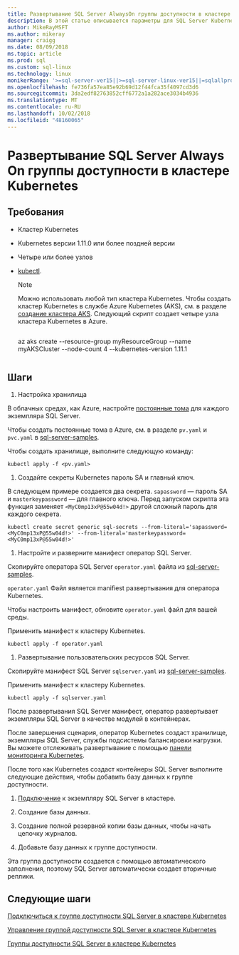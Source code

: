 ```yaml
---
title: Развертывание SQL Server AlwaysOn группы доступности в кластере Kubernetes
description: В этой статье описывается параметры для SQL Server Kubernetes Always On доступности группы оператор глобальным требованиям
author: MikeRayMSFT
ms.author: mikeray
manager: craigg
ms.date: 08/09/2018
ms.topic: article
ms.prod: sql
ms.custom: sql-linux
ms.technology: linux
monikerRange: '>=sql-server-ver15||>=sql-server-linux-ver15||=sqlallproducts-allversions'
ms.openlocfilehash: fe736fa57ea85e92b69d12f44fca35f4097cd3d6
ms.sourcegitcommit: 3da2edf82763852cff6772a1a282ace3034b4936
ms.translationtype: MT
ms.contentlocale: ru-RU
ms.lasthandoff: 10/02/2018
ms.locfileid: "48160065"
---
```

# <a name="deploy-a-sql-server-always-on-availability-group-on-kubernetes-cluster"></a>Развертывание SQL Server Always On группы доступности в кластере Kubernetes

## <a name="requirements"></a>Требования

- Кластер Kubernetes
- Kubernetes версии 1.11.0 или более поздней версии
- Четыре или более узлов
- [kubectl](http://kubernetes.io/docs/tasks/tools/install-kubectl/).

  >[!NOTE]
  >Можно использовать любой тип кластера Kubernetes. Чтобы создать кластер Kubernetes в службе Azure Kubernetes (AKS), см. в разделе [создание кластера AKS](http://docs.microsoft.com/azure/aks/create-cluster).
  > Следующий скрипт создает четыре узла кластера Kubernetes в Azure.
  >```azure-cli
  az aks create --resource-group myResourceGroup --name myAKSCluster --node-count 4 --kubernetes-version 1.11.1
  >```

## <a name="steps"></a>Шаги

1. Настройка хранилища

  В облачных средах, как Azure, настройте [постоянные тома](http://kubernetes.io/docs/concepts/storage/persistent-volumes/) для каждого экземпляра SQL Server.

  Чтобы создать постоянные тома в Azure, см. в разделе `pv.yaml` и `pvc.yaml` в [sql-server-samples](https://github.com/Microsoft/sql-server-samples/tree/master/samples/features/high%20availability/Kubernetes/sample-deployment-script/templates).

  Чтобы создать хранилище, выполните следующую команду:

  ```azurecli
  kubectl apply -f <pv.yaml>
  ```

1. Создайте секреты Kubernetes пароль SA и главный ключ.

  В следующем примере создается два секрета. `sapassword` — пароль SA и `masterkeypassword` — для главного ключа. Перед запуском скрипта эта функция заменяет `<MyC0mp13xP@55w04d!>` другой сложный пароль для каждого секрета.

   ```azurecli
   kubectl create secret generic sql-secrets --from-literal='sapassword=<MyC0mp13xP@55w04d!>' --from-literal='masterkeypassword=<MyC0mp13xP@55w04d!>'
   ```

1. Настройте и разверните манифест оператор SQL Server.

  Скопируйте оператора SQL Server `operator.yaml` файла из [sql-server-samples](https://github.com/Microsoft/sql-server-samples/tree/master/samples/features/high%20availability/Kubernetes/sample-manifest-files).

  `operator.yaml` Файл является manifiest развертывания для оператора Kubernetes.

  Чтобы настроить манифест, обновите `operator.yaml` файл для вашей среды.

  Применить манифест к кластеру Kubernetes.

  ```azurecli
  kubectl apply -f operator.yaml
  ```

1. Развертывание пользовательских ресурсов SQL Server.

  Скопируйте манифест SQL Server `sqlserver.yaml` из [sql-server-samples](https://github.com/Microsoft/sql-server-samples/tree/master/samples/features/high%20availability/Kubernetes/sample-manifest-files).

  Применить манифест к кластеру Kubernetes.

  ```azurecli
  kubectl apply -f sqlserver.yaml
  ```

После развертывания SQL Server манифест, оператор развертывает экземпляры SQL Server в качестве модулей в контейнерах.

После завершения сценария, оператор Kubernetes создаст хранилище, экземпляры SQL Server, службы подсистемы балансировки нагрузки. Вы можете отслеживать развертывание с помощью [панели мониторинга Kubernetes](http://docs.microsoft.com/azure/aks/kubernetes-dashboard).

После того как Kubernetes создаст контейнеры SQL Server выполните следующие действия, чтобы добавить базу данных к группе доступности.

1. [Подключение](sql-server-linux-kubernetes-connect.md) к экземпляру SQL Server в кластере.

1. Создание базы данных.

1. Создание полной резервной копии базы данных, чтобы начать цепочку журналов.

1. Добавьте базу данных к группе доступности.

Эта группа доступности создается с помощью автоматического заполнения, поэтому SQL Server автоматически создает вторичные реплики.

## <a name="next-steps"></a>Следующие шаги

[Подключиться к группе доступности SQL Server в кластере Kubernetes](sql-server-linux-kubernetes-connect.md)

[Управление группой доступности SQL Server в кластере Kubernetes](sql-server-linux-kubernetes-manage.md)

[Группы доступности SQL Server в кластере Kubernetes](sql-server-ag-kubernetes.md)
